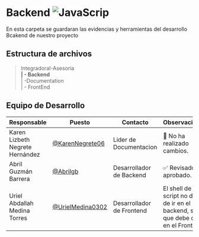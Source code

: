 # Backend ![JavaScrip](https://img.shields.io/badge/JavaScript-F7DF1E?style=for-the-badge&logo=javascript&logoColor=black)

En esta carpeta se guardaran las evidencias y herramientas del desarrollo Bcakend de nuestro proyecto 

## Estructura de archivos 
>IntegradoraI-Asesoria<br>
>**| - Backend** <br>
>| -Documentation<br>
>| - FrontEnd 

## Equipo de Desarrollo
| Responsable | Puesto | Contacto | Observaciones |
|-------------|--------|----------|---------------|
|Karen Lizbeth Negrete Hernández|[@KarenNegrete06](https://github.com/KarenNegrete06)|Lider de Documentacion|🫥 No ha realizado cambios.|
|Abril Guzmán Barrera|[@Abrilgb](https://github.com/Abrilgb)|Desarrollador de Backend|✅ Revisado y aprobado.|
|Uriel Abdallah Medina Torres |[@UrielMedina0302](https://github.com/UrielMedina0302)|Desarrollador de Frontend|El shell de java script no debe de ir en el backend, si no que debe de ir en el  FrontEnd|
